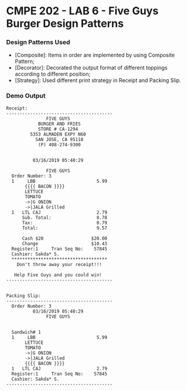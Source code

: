 # CMPE 202 - LAB 6 - Five Guys Burger Design Patterns

### Design Patterns Used

- [Composite]: Items in order are implemented by using Composite Pattern;
- [Decorator]: Decorated the output format of different toppings according to different position; 
- [Strategy]: Used different print strategy in Receipt and Packing Slip. 

### Demo Output

```
Receipt:
----------------------------------------
               FIVE GUYS                
            BURGER AND FRIES            
            STORE # CA-1294             
         5353 ALMADEN EXPY N60          
           SAN JOSE, CA 95118           
            (P) 408-274-9300            


          03/16/2019 05:40:29           

               FIVE GUYS                
  Order Number: 3
  1     LBB                       5.99
       {{{{ BACON }}}}
       LETTUCE
       TOMATO
       ->|G ONION
       ->|JALA Grilled
  1   LTL CAJ                     2.79
      Sub. Total:                 8.78
      Tax:                        0.79
      Total:                      9.57

      Cash $20                  $20.00
      Change                    $10.43
  Register:1     Tran Seq No:    57845
  Cashier: Sakda* S.
  ************************************  
    Don't throw away your receipt!!!    

   Help Five Guys and you could win!    
----------------------------------------


Packing Slip:
----------------------------------------
  Order Number: 3
          03/16/2019 05:40:29           
               FIVE GUYS                


  Sandwich# 1
  1     LBB                       5.99
       LETTUCE
       TOMATO
       ->|G ONION
       ->|JALA Grilled
       {{{{ BACON }}}}
  1   LTL CAJ                     2.79
  Register:1     Tran Seq No:    57845
  Cashier: Sakda* S.
----------------------------------------